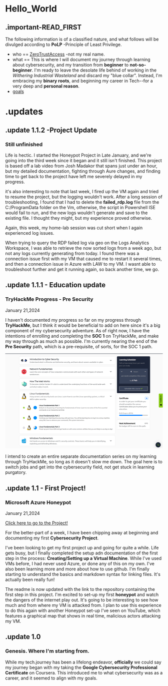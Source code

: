 # Hello_World

## .important-READ_FIRST
The following information is of a classified nature, and what follows will be divulged according to **PoLP** -Principle of Least Privilege.

- who == [ZeroTrustAccess](https://github.com/zerotrustaccess) -not my real name.
- what == This is where I will document my journey through learning about cybersecurity, and my transition from **beginner** to **not-so-beginner**. I'm ready to leave the desolate life behind of working in the *Withering Industrial Wasteland* and discard my "blue collar". Instead, I'm embracing my **binary roots**, and beginning my career in Tech--for a very deep and **personal reason**.
- [goals](https://github.com/zerotrustaccess/cyber/blob/main/goals.md)

# .updates

## .update 1.1.2 -Project Update
### Still unfinished

Life is hectic. I started the Honeypot Project in Late January, and we're going into the third week since it began and it still isn't finished. This project is based off a lab video from Josh Madakor that spans just under an hour, but my detailed documentation, fighting through Aure changes, and finding time to get back to the project have left me severely delayed in my progress. 

it's also interesting to note that last week, I fired up the VM again and tried to resume the project, but the logging wouldn't work. After a long session of troubleshooting, I found that I had to delete the **failed_rdp.log** file from the C:/ProgramData folder on the Vm, otherwise, the script in Powershell ISE would fail to run, and the new logs wouldn't generate and save to the existing file. I thought they might, but my experience proved otherwise.

Again, this week, my home-lab session was cut short when I again experienced log issues.

When trying to query the RDP failed log via geo on the Logs Analytics Workspace, I was able to retrieve the now sorted logs from a week ago, but not any logs currently generating from today. I found there was a connection issue first with my VM that caused me to restart it several times, and then a connection issue in Azure with LAW to my VM. I wasnt able to troubleshoot further and get it running again, so back another time, we go. 

## .update 1.1.1 - **Education update**
### TryHackMe Progress - Pre Security
January 21,2024

I haven't documented my progress so far on my progress through **TryHackMe**, but I think it would be beneficial to add on here since it's a big component of my cybersecurity adventure. As of right now, I have the intentions of enrolling and completing the **SOC 1** on TryHackMe, and make my way through as much as possible. I'm currently nearing the end of the **Pre Security** path, which is a pre-requisite, of sorts, for the SOC 1 path.

![screenshot of current progress from tryhackme](https://github.com/ZeroTrustAccess/Cyber/blob/main/images/tryhackme1.png)

I intend to create an entire separate documentation series on my learning through TryHackMe, so long as it doesn't slow me down. The goal here is to switch jobs and get into the cybersecurity field, not get stuck in learning purgatory.


## .update 1.1 - **First Project!**
### Microsoft Azure Honeypot
January 21,2024

[Click here to go to the Project!](https://github.com/ZeroTrustAccess/Honeypot/blob/main/README.md)

For the better-part of a week, I have been chipping away at beginning and documenting my first **Cybersecurity Project**.

I've been looking to get my first project up and going for quite a while. Life gets busy, but I finally completed the setup adn documentation of the first step in the process: **Creating/Setting up a Virtual Machine**. While I've used VMs before, I had never used Azure, or done any of this on my own. I've also been learning more and more about how to use github. I'm finally starting to understand the basics and markdown syntax for linking files. It's actually been really fun!

The readme is now updated with the link to the repository containing the first step in this project. I'm excited to set-up my first **honeypot** and watch the dangers of the internet play out. It's going to be interesting to see how much and from where my VM is attacked from. I plan to use this experience to do this again with another Honeypot set-up I've seen on YouTube, which features a graphical map that shows in real time, malicious actors attacking my VM.

## .update 1.0
### Genesis. Where I'm starting from.

While my tech.journey has been a lifelong endeavor, **officially** we could say my journey began with my taking the **Google Cybersecurity Professional Certificate** on Coursera. This introduced me to what cybersecurity was as a career, and it seemed to align with my goals. 


